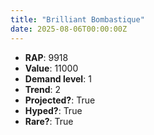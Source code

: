 ```yaml
---
title: "Brilliant Bombastique"
date: 2025-08-06T00:00:00Z
---
```

- **RAP**: 9918
- **Value**: 11000
- **Demand level**: 1
- **Trend**: 2
- **Projected?**: True
- **Hyped?**: True
- **Rare?**: True

